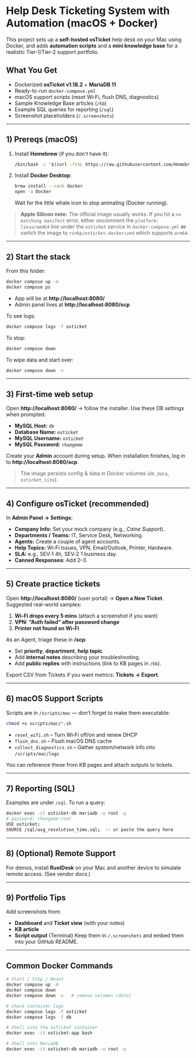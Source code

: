 # Help Desk Ticketing System with Automation (macOS + Docker)

This project sets up a **self-hosted osTicket** help desk on your Mac using Docker, and adds **automation scripts** and a **mini knowledge base** for a realistic Tier‑1/Tier‑2 support portfolio.

## What You Get
- Dockerized **osTicket v1.18.2** + **MariaDB 11**
- Ready-to-run `docker-compose.yml`
- macOS support scripts (reset Wi‑Fi, flush DNS, diagnostics)
- Sample Knowledge Base articles (`/kb`)
- Example SQL queries for reporting (`/sql`)
- Screenshot placeholders (`/.screenshots`)

---

## 1) Prereqs (macOS)
1. Install **Homebrew** (if you don't have it):
   ```bash
   /bin/bash -c "$(curl -fsSL https://raw.githubusercontent.com/Homebrew/install/HEAD/install.sh)"
   ```
2. Install **Docker Desktop**:
   ```bash
   brew install --cask docker
   open -a Docker
   ```
   Wait for the little whale icon to stop animating (Docker running).

> **Apple Silicon note:** The official image usually works. If you hit a `no matching manifest` error, either uncomment the `platform: linux/amd64` line under the `osticket` service in `docker-compose.yml` **or** switch the image to `rinkp/osticket-dockerized` which supports `arm64`.

---

## 2) Start the stack
From this folder:
```bash
docker compose up -d
docker compose ps
```
- App will be at **http://localhost:8080/**
- Admin panel lives at **http://localhost:8080/scp**

To see logs:
```bash
docker compose logs -f osticket
```

To stop:
```bash
docker compose down
```

To wipe data and start over:
```bash
docker compose down -v
```

---

## 3) First-time web setup
Open **http://localhost:8080/** → follow the installer.
Use these DB settings when prompted:
- **MySQL Host:** `db`
- **Database Name:** `osticket`
- **MySQL Username:** `osticket`
- **MySQL Password:** `changeme`

Create your **Admin** account during setup.
When installation finishes, log in to **http://localhost:8080/scp**.

> The image persists config & data in Docker volumes (`db_data`, `osticket_site`).

---

## 4) Configure osTicket (recommended)
In **Admin Panel → Settings**:
- **Company Info:** Set your mock company (e.g., _Caine Support_).
- **Departments / Teams:** IT, Service Desk, Networking.
- **Agents:** Create a couple of agent accounts.
- **Help Topics:** Wi‑Fi Issues, VPN, Email/Outlook, Printer, Hardware.
- **SLA:** e.g., SEV‑1 4h, SEV‑2 1 business day.
- **Canned Responses:** Add 2–3.

---

## 5) Create practice tickets
Open **http://localhost:8080/** (user portal) → **Open a New Ticket**.
Suggested real-world samples:
1. **Wi‑Fi drops every 5 mins** (attach a screenshot if you want)
2. **VPN: “Auth failed” after password change**
3. **Printer not found on Wi‑Fi**

As an Agent, triage these in **/scp**:
- Set **priority**, **department**, **help topic**.
- Add **internal notes** describing your troubleshooting.
- Add **public replies** with instructions (link to KB pages in `/kb`).

Export CSV from Tickets if you want metrics: **Tickets → Export**.

---

## 6) macOS Support Scripts
Scripts are in `/scripts/mac` — don’t forget to make them executable:
```bash
chmod +x scripts/mac/*.sh
```

- `reset_wifi.sh` – Turn Wi‑Fi off/on and renew DHCP
- `flush_dns.sh` – Flush macOS DNS cache
- `collect_diagnostics.sh` – Gather system/network info into `/scripts/mac/logs`

You can reference these from KB pages and attach outputs to tickets.

---

## 7) Reporting (SQL)
Examples are under `/sql`. To run a query:
```bash
docker exec -it osticket-db mariadb -u root -p
# password: changeme-root
USE osticket;
SOURCE /sql/avg_resolution_time.sql;  -- or paste the query here
```

---

## 8) (Optional) Remote Support
For demos, install **RustDesk** on your Mac and another device to simulate remote access. (See vendor docs.)

---

## 9) Portfolio Tips
Add screenshots from:
- **Dashboard** and **Ticket view** (with your notes)
- **KB article**
- **Script output** (Terminal)
Keep them in `/.screenshots` and embed them into your GitHub README.

---

## Common Docker Commands
```bash
# Start / Stop / Reset
docker compose up -d
docker compose down
docker compose down -v   # remove volumes (data)

# Check container logs
docker compose logs -f osticket
docker compose logs -f db

# Shell into the osTicket container
docker exec -it osticket-app bash

# Shell into MariaDB
docker exec -it osticket-db mariadb -u root -p
```
